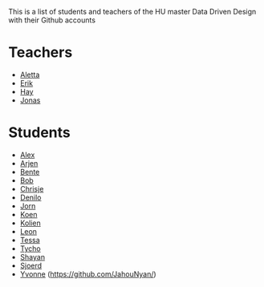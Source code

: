 This is a list of students and teachers of the HU master Data Driven Design with their Github accounts

# Teachers
* [Aletta](https://github.com/alettasmits)
* [Erik](https://github.com/Hekman)
* [Hay](https://github.com/hay)
* [Jonas](https://github.com/jonasmoons) 

# Students
* [Alex](https://github.com/Alex-Gaas/)
* [Arjen](https://github.com/watsap147/)
* [Bente](https://github.com/bentevo)
* [Bob](https://github.com/bw9300/)
* [Chrisje](https://github.com/ChrisjeOG/)
* [Denilo](https://github.com/Deser12/)
* [Jorn](https://github.com/jorn188/)
* [Koen](https://github.com/kvschaik/)
* [Kolien](https://github.com/KolienPleijsant/)
* [Leon](https://github.com/leonberlang/)
* [Tessa](https://github.com/tessadvries/)
* [Tycho](https://github.com/Thunderkings19/)
* [Shayan](https://github.com/shayan-z/)
* [Sjoerd](https://github.com/Sjoerdklaver/)
* [Yvonne](https://github.com/yvonnebutselaar)
(https://github.com/JahouNyan/)






